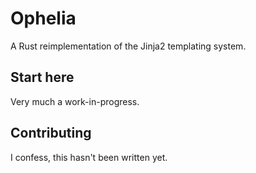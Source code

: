 # Ophelia

A Rust reimplementation of the Jinja2 templating system.

## Start here

Very much a work-in-progress.

## Contributing

I confess, this hasn't been written yet.
